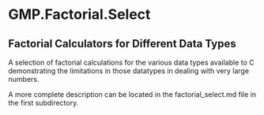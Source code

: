 # GMP.Factorial.Select
## Factorial Calculators for Different Data Types

A selection of factorial calculations for the various data types available to C demonstrating the limitations
in those datatypes in dealing with very large numbers.

A more complete description can be located in the factorial_select.md file in the first subdirectory.
